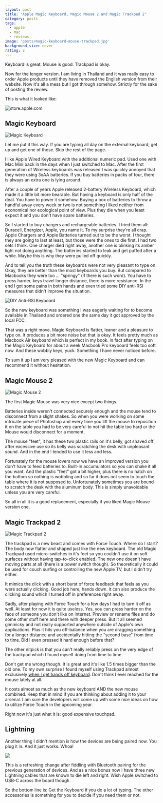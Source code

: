 ```yaml
---
layout: post
title: "Apple Magic Keyboard, Magic Mouse 2 and Magic Trackpad 2"
category: posts
tags:
  - apple
  - mac
  - reviews
image: 'posts/magic-keyboard-mouse-trackpad.jpg'
background_size: cover
rating: 2
---
```


Keyboard is great. Mouse is good. Trackpad is okay.

Now for the longer version. I am living in Thailand and it was really easy to
order Apple products until they have removed the English version from their
website. Now it's all a mess but I got through somehow. Strictly for the sake
of posting the review.

This is what it looked like:

<div style="#e6e6e6">
<img class="block md-col-8" src="/images/posts/store-apple-com.png" alt="store.apple.com"/>
</div>

## Magic Keyboard

![Magic Keyboard](/images/posts/magic-keyboard.jpg)

Let me put it this way. If you are typing all day on the external keyboard, get up
and get one of these. Skip the rest of the page.

I like Apple Wired Keyboard with the additional numeric pad. Used one with Mac
Mini back in the days when I just switched to Mac. After the first generation
of Wireless keyboards was released I was quickly annoyed that they were using
3xAA batteries. If you buy batteries in packs of four, there is always an extra
one is lying around.

After a couple of years Apple released 2-battery Wireless Keyboard, which made
it a little bit more bearable. But having a keyboard is only half of the deal.
You have to power it somehow. Buying a box of batteries to throw a handful away
every week or two is not something I liked neither from economical nor
ecological point of view. Plus they die when you least expect it and you don't
have spare batteries.

So I started to buy chargers and rechargeable batteries. I tried them all:
Duracell, Energizer, Apple, you name it. To my surprise they're all crap. Apple
Chargers and Apple Batteries turned out to be the worst. I thought they are
going to last at least, but those were the ones to die first. I had two sets I
think. One charger died right away, another one is blinking its amber light not
doing anything. The batteries started to leak and get puffed after a while.
Maybe this is why they were pulled off quickly.

And to tell you the truth these keyboards were not very pleasant to type on.
Okay, they are better than the most keyboards you buy. But compared to Macbooks
they were too ... "springy" (if there is such word). You have to press harder,
keys travel longer distance, there is more resistance. In the end I got some
pains in both hands and even tried some DIY anti-RSI measures that didn't
improve the situation.

![DIY Anti-RSI Keyboard](/images/posts/diy-anti-rsi-keyboard.jpg)

So the new keyboard was something I was eagerly waiting for to become available in
Thailand and ordered one the same day it got approved by the local FCC.

That was a right move. Magic Keyboard is flatter, leaner and a pleasure to type
on. It produces a bit more noise but that is okay. It feels pretty much as
Macbook Air keyboard which is perfect in my book. In fact after typing on the
Magic Keyboard for about a week Macbook Pro keyboard feels too soft now.
And these wobbly keys, yuck. Something I have never noticed before.

To sum it up I am very pleased with the new Magic Keyboard and can recommend it
without hesitation.

## Magic Mouse 2

![Magic Mouse 2](/images/posts/magic-mouse-2.jpg)

The first Magic Mouse was very nice except two things.

Batteries inside weren't connected securely enough and the mouse tend to
disconnect from a slight shakes. So when you were working on some intricate
piece of Photoshop and every time you lift the mouse to reposition it on the
table you had to be very careful to not hit the table too hard or the Mouse
would disconnect for a moment.

The mouse "feet", it has these two plastic rails on it's belly, got shaved off
after excessive use so its belly was scratching the desk with unpleasant sound.
And in the end I tended to use it less and less.

Fortunately for the mouse lovers now we have an improved version you don't have
to feed batteries to. Built-in accumulators so you can shake it all you want.
And the plastic "feet" got a bit higher, plus there is no hatch on the bottom
so nothing is wobbling and so far it does not seem to touch the table where it
is not supposed to. Unfortunately sometimes you are bound to scratch the desk
with the aluminum body. This is simply unavoidable unless you are very careful.

So all in all it is a good replacement, especially if you liked Magic Mouse
version one.

## Magic Trackpad 2

![Magic Trackpad 2](/images/posts/magic-trackpad-2.jpg)

The trackpad is a new beast and comes with Force Touch. Where do I start? The
body now flatter and shaped just like the new keyboard. The old Magic Trackpad
used micro-switches in it's feet so you couldn't use it on soft surfaces
without having tap-to-click enabled. The new one doesn't have moving parts at
all (there is a power switch though). So theoretically it could be used for
couch surfing or controlling the new Apple TV, but I didn't try either.

It mimics the click with a short burst of force feedback that feels as you were
actually clicking. Good job here, hands down. It can also produce the clicking
sound which I turned off in preferences right away.

Sadly, after playing with Force Touch for a few days I had to turn it off as
well. At least for now it is quite useless. Yes, you can press harder on the
face of someone you don't like on Internet. Preview or rename files and do some
other stuff here and there with deeper press. But it all seemed gimmicky and
not really supported anywhere outside of Apple's own applications. Plus it hits
you off-balance when you are dragging something for a longer distance and
accidentally hitting the "second base" from time to time. Did I even pressed it
hard enough before that?

The other nitpick is that you can't really reliably press on the very edge of
the trackpad which I found myself doing from time to time.

Don't get me wrong though. It is great and it's like 1.5 times bigger than the
old one. To my own surprise I found myself using Trackpad almost exclusively
[when I get hands off keyboard](http://firedev.com/posts/2015/mac-as-ide/).
Don't think I ever reached for the mouse lately at all.

It costs almost as much as the new keyboard AND the new mouse combined.
Keep that in mind if you are thinking about adding it to your arsenal. I am
sure the developers will come up with some nice ideas on how to utilize Force
Touch in the upcoming year.

Right now it's just what it is: good expensive touchpad.

## Lightning

Another thing I didn't mention is how the devices are being paired now. You
plug it in. And it just works. Whoa!

![](/images/posts/keyboard-ready-to-use.png)

This is a refreshing change after fiddling with Bluetooth pairing for the
previous generation of devices. And as a nice bonus now I have three new
Lightning cables that are known to die left and right. Wish Apple switched to
USB-C across the board though.

So the bottom line is: Get the Keyboard if you do a lot of typing.
The other accessories is something for you to decide if you need them or not.

